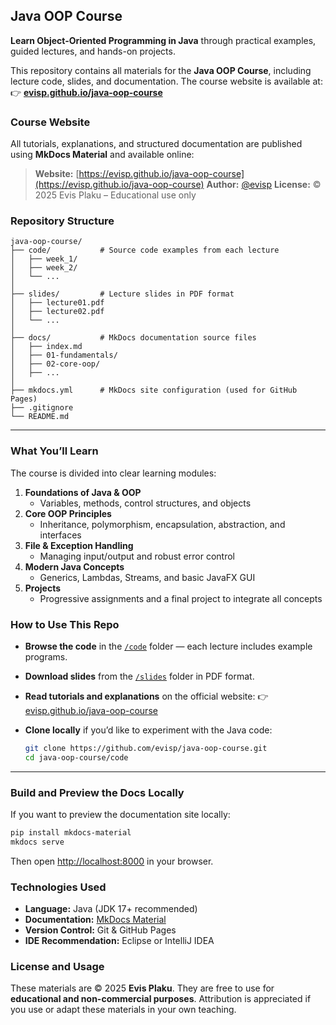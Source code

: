 ## Java OOP Course

**Learn Object-Oriented Programming in Java** through practical examples, guided lectures, and hands-on projects.

This repository contains all materials for the **Java OOP Course**, including lecture code, slides, and documentation.
The course website is available at:
👉 **[evisp.github.io/java-oop-course](https://evisp.github.io/java-oop-course)**


### Course Website

All tutorials, explanations, and structured documentation are published using **MkDocs Material** and available online:

> **Website:** [https://evisp.github.io/java-oop-course](https://evisp.github.io/java-oop-course)
> **Author:** [@evisp](https://github.com/evisp)
> **License:** © 2025 Evis Plaku – Educational use only


### Repository Structure

```
java-oop-course/
├── code/           # Source code examples from each lecture
│   ├── week_1/
│   ├── week_2/
│   └── ...
│
├── slides/         # Lecture slides in PDF format
│   ├── lecture01.pdf
│   ├── lecture02.pdf
│   └── ...
│
├── docs/           # MkDocs documentation source files
│   ├── index.md
│   ├── 01-fundamentals/
│   ├── 02-core-oop/
│   ├── ...
│
├── mkdocs.yml      # MkDocs site configuration (used for GitHub Pages)
├── .gitignore
└── README.md
```

---

### What You’ll Learn

The course is divided into clear learning modules:

1. **Foundations of Java & OOP**
    - Variables, methods, control structures, and objects
2. **Core OOP Principles**
    - Inheritance, polymorphism, encapsulation, abstraction, and interfaces
3. **File & Exception Handling**
    - Managing input/output and robust error control
4. **Modern Java Concepts**
    - Generics, Lambdas, Streams, and basic JavaFX GUI
5. **Projects**
    - Progressive assignments and a final project to integrate all concepts

### How to Use This Repo

* **Browse the code** in the [`/code`](code/) folder — each lecture includes example programs.
* **Download slides** from the [`/slides`](slides/) folder in PDF format.
* **Read tutorials and explanations** on the official website:
  👉 [evisp.github.io/java-oop-course](https://evisp.github.io/java-oop-course)
* **Clone locally** if you’d like to experiment with the Java code:

  ```bash
  git clone https://github.com/evisp/java-oop-course.git
  cd java-oop-course/code
  ```

---

### Build and Preview the Docs Locally

If you want to preview the documentation site locally:

```bash
pip install mkdocs-material
mkdocs serve
```

Then open [http://localhost:8000](http://localhost:8000) in your browser.

### Technologies Used

* **Language:** Java (JDK 17+ recommended)
* **Documentation:** [MkDocs Material](https://squidfunk.github.io/mkdocs-material/)
* **Version Control:** Git & GitHub Pages
* **IDE Recommendation:** Eclipse or IntelliJ IDEA

### License and Usage

These materials are © 2025 **Evis Plaku**.
They are free to use for **educational and non-commercial purposes**.
Attribution is appreciated if you use or adapt these materials in your own teaching.
